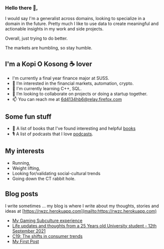 ### Hello there 👋,

I would say I'm a generalist across domains, looking to specialize in a domain in the future. Pretty much I like to use data to create meaningful and actionable insights in my work and side projects. 

Overall, just trying to do better. 

The markets are humbling, so stay humble.

## I'm a Kopi O Kosong ☕ lover
- I'm currently a final year finance major at SUSS.
- 👀 I’m interested in the financial markets, automation, crypto.
- 🌱 I'm currently learning C++, SQL.
- 💞️ I’m looking to collaborate on projects or doing a startup together.
- 📫 You can reach me at [6d4134hb6@relay.firefox.com](mailto:6d4134hb6@relay.firefox.com)

## Some fun stuff
- 📖 A list of books that I've found interesting and helpful [books](https://github.com/rwzc/books)
- 🎙️ A list of podcasts that I love [podcasts](https://github.com/rwzc/podcasts).

## My interests 
- Running, 
- Weight lifting, 
- Looking for/validating social-cultural trends
- Going down the CT rabbit hole. 

## Blog posts
I write sometimes ... my blog is where I write about my thoughts, stories and ideas at [https://rwzc.herokuapp.com](mailto:https://rwzc.herokuapp.com)
<!-- BLOG-POST-LIST:START -->
- [My Gaming Subculture experience](https://rwzc.netlify.app/my-gaming-subculture-experience/)
- [Life updates and thoughts from a 25 Years old University student - 12th September 2021](https://rwzc.netlify.app/life-updates-12th-september-2021/)
- [C19: The shifts in consumer trends](https://rwzc.herokuapp.com/c19-the-shifts-in-consumer-trends/)
- [My First Post](https://rwzc.herokuapp.com/my-first-post/)
<!-- BLOG-POST-LIST:END -->
